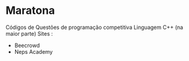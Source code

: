 # Maratona
Códigos de Questões de programação competitiva
Linguagem C++ (na maior parte)
Sites : 
  * Beecrowd
  * Neps Academy

